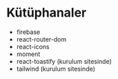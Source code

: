 # Kütüphanaler

- firebase
- react-router-dom
- react-icons
- moment
- react-toastify (kurulum sitesinde)
- tailwind (kurulum sitesinde)

